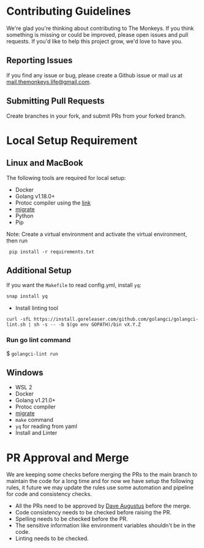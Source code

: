 # Contributing Guidelines

We're glad you're thinking about contributing to The Monkeys. If you think something is missing or could be improved, please open issues and pull requests. If you'd like to help this project grow, we'd love to have you. 

## Reporting Issues

If you find any issue or bug, please create a Github issue or mail us at mail.themonkeys.life@gmail.com. 

## Submitting Pull Requests

Create branches in your fork, and submit PRs from your forked branch.

# Local Setup Requirement

## Linux and MacBook

The following tools are required for local setup:

* Docker
* Golang v1.18.0+
* Protoc compiler using the [link](https://grpc.io/docs/protoc-installation/#install-pre-compiled-binaries-any-os)
* [migrate](https://github.com/golang-migrate/migrate)
* Python
* Pip

Note: Create a virtual environment and activate the virtual environment, then run
```
 pip install -r requirements.txt 
```

## Additional Setup

If you want the `Makefile` to read config.yml, install `yq`:

```bash
snap install yq
```
* Install linting tool
```
curl -sfL https://install.goreleaser.com/github.com/golangci/golangci-lint.sh | sh -s -- -b $(go env GOPATH)/bin vX.Y.Z
```

### Run go lint command
$ `golangci-lint run`

## Windows
* WSL 2
* Docker
* Golang v1.21.0+
* Protoc compiler
* [migrate](https://github.com/golang-migrate/migrate)
* `make` command
* `yq` for reading from yaml
* Install and Linter






# PR Approval and Merge

We are keeping some checks before merging the PRs to the main branch to maintain the code for a long time and for now we have setup the following rules, it future we may update the rules use some automation and pipeline for code and consistency checks.

* All the PRs need to be approved by [Dave Augustus](https://github.com/daveaugustus) before the merge.
* Code consistency needs to be checked before raising the PR.
* Spelling needs to be checked before the PR.
* The sensitive information like environment variables shouldn't be in the code.
* Linting needs to be checked.

